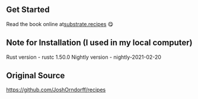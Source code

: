 ## Get Started

Read the book online at[substrate.recipes](https://substrate.recipes) 😋

## Note for Installation (I used in my local computer)

Rust version - rustc 1.50.0
Nightly version - nightly-2021-02-20

## Original Source

https://github.com/JoshOrndorff/recipes